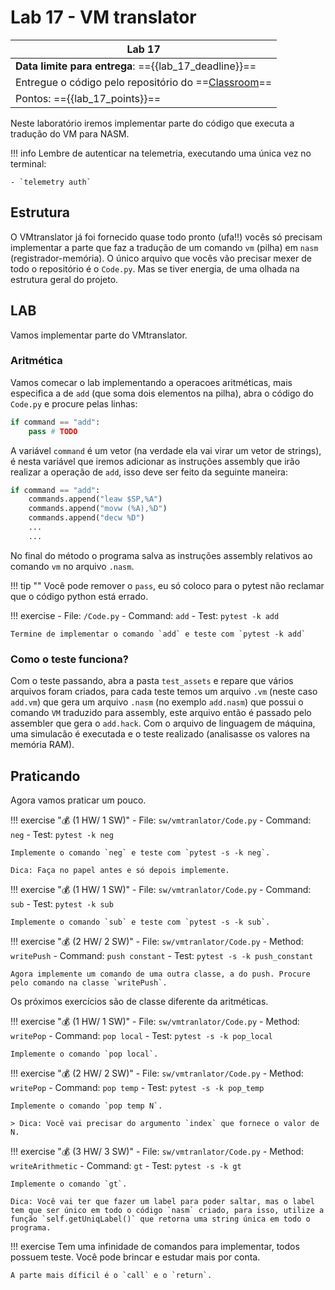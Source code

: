 # Lab 17 - VM translator

| Lab 17                                                                      |
|-----------------------------------------------------------------------------|
| **Data limite para entrega**: =={{lab_17_deadline}}==                       |
| Entregue o código pelo repositório do ==[Classroom]({{lab_17_classroom}})== |
| Pontos: =={{lab_17_points}}==                                             |

Neste laboratório iremos implementar parte do código que executa a tradução do VM para NASM.

!!! info
    Lembre de autenticar na telemetria, executando uma única vez no terminal:
    
    - `telemetry auth`

## Estrutura

O VMtranslator já foi fornecido quase todo pronto (ufa!!) vocês só precisam implementar a parte que faz a tradução de um comando `vm` (pilha) em `nasm` (registrador-memória). O único arquivo que vocês vão precisar mexer de todo o repositório é o `Code.py`. Mas se tiver energia, de uma olhada na estrutura geral do projeto.

## LAB

Vamos implementar parte do VMtranslator.

### Aritmética

Vamos comecar o lab implementando a operacoes aritméticas, mais especifica a de `add` (que soma dois elementos na pilha), abra o código do `Code.py` e procure pelas linhas:

```py
if command == "add":
    pass # TODO
```

A variável `command` é um vetor (na verdade ela vai virar um vetor de strings), é nesta variável que iremos adicionar as instruções assembly que irão realizar a operação de `add`, isso deve ser feito da seguinte maneira:

```py
if command == "add":
    commands.append("leaw $SP,%A")
    commands.append("movw (%A),%D")
    commands.append("decw %D")
    ...
    ...
```

No final do método o programa salva as instruções assembly relativos ao comando `vm` no arquivo `.nasm`.

!!! tip ""
    Você pode remover o `pass`, eu só coloco para o pytest não reclamar que o código python está errado.

!!! exercise
    - File: `/Code.py`
    - Command: `add`
    - Test: `pytest -k add`
    
    Termine de implementar o comando `add` e teste com `pytest -k add`

### Como o teste funciona?

Com o teste passando, abra a pasta `test_assets` e repare que vários arquivos foram criados, para cada teste temos um arquivo `.vm` (neste caso `add.vm`) que gera um arquivo `.nasm` (no exemplo `add.nasm`) que possui o comando `VM` traduzido para assembly, este arquivo então é passado pelo assembler que gera o `add.hack`. Com o arquivo de linguagem de máquina, uma simulacão é executada e o teste realizado (analisasse os valores na memória RAM).

## Praticando

Agora vamos praticar um pouco.

!!! exercise "💰 (1 HW/ 1 SW)"
    - File: `sw/vmtranlator/Code.py`
    - Command: `neg`
    - Test: `pytest -k neg`
    
    Implemente o comando `neg` e teste com `pytest -s -k neg`.
    
    Dica: Faça no papel antes e só depois implemente.

!!! exercise "💰 (1 HW/ 1 SW)"
    - File: `sw/vmtranlator/Code.py`
    - Command: `sub`
    - Test: `pytest -k sub`
    
    Implemente o comando `sub` e teste com `pytest -s -k sub`.
    
!!! exercise "💰 (2 HW/ 2 SW)"
    - File: `sw/vmtranlator/Code.py`
    - Method: `writePush`
    - Command: `push constant`
    - Test: `pytest -s -k push_constant`
 
    Agora implemente um comando de uma outra classe, a do push. Procure pelo comando na classe `writePush`.

Os próximos exercícios são de classe diferente da aritméticas.

!!! exercise "💰 (1 HW/ 1 SW)"
    - File: `sw/vmtranlator/Code.py`
    - Method: `writePop`
    - Command: `pop local`
    - Test: `pytest -s -k pop_local`
 
    Implemente o comando `pop local`.

!!! exercise "💰 (2 HW/ 2 SW)"
    - File: `sw/vmtranlator/Code.py`
    - Method: `writePop`
    - Command: `pop temp`
    - Test: `pytest -s -k pop_temp`
 
    Implemente o comando `pop temp N`.
    
    > Dica: Você vai precisar do argumento `index` que fornece o valor de N.

!!! exercise "💰 (3 HW/ 3 SW)"
    - File: `sw/vmtranlator/Code.py`
    - Method: `writeArithmetic`
    - Command: `gt`
    - Test: `pytest -s -k gt`
 
    Implemente o comando `gt`. 
    
    Dica: Você vai ter que fazer um label para poder saltar, mas o label tem que ser único em todo o código `nasm` criado, para isso, utilize a função `self.getUniqLabel()` que retorna uma string única em todo o programa. 


!!! exercise
    Tem uma infinidade de comandos para implementar, todos possuem teste. Você pode brincar e estudar mais por conta. 
    
    A parte mais díficil é o `call` e o `return`.
